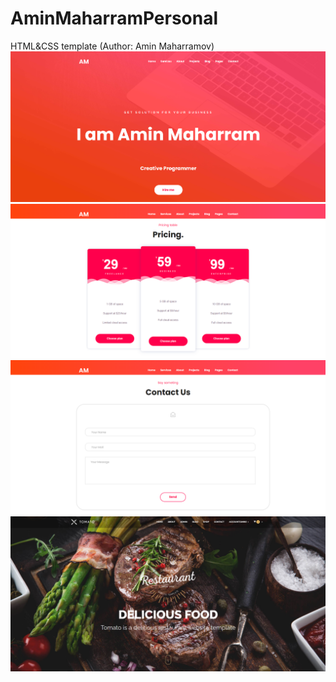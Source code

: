 # AminMaharramPersonal
HTML&amp;CSS template (Author: Amin Maharramov)
![](1.png)
![](2.png)
![](3.png)
![](img/Screenshot_2.png)
